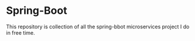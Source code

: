 # Spring-Boot
This repository is collection of all the spring-bbot microservices project I do in free time.
